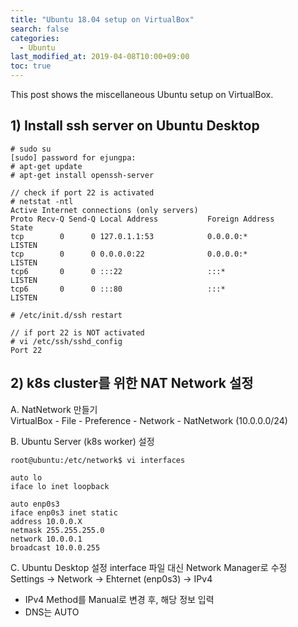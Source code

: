 ```yaml
---
title: "Ubuntu 18.04 setup on VirtualBox"
search: false
categories:
  - Ubuntu
last_modified_at: 2019-04-08T10:00+09:00
toc: true
---
```


This post shows the miscellaneous Ubuntu setup on VirtualBox.

## 1) Install ssh server on Ubuntu Desktop
```console
# sudo su
[sudo] password for ejungpa:
# apt-get update
# apt-get install openssh-server

// check if port 22 is activated
# netstat -ntl
Active Internet connections (only servers)
Proto Recv-Q Send-Q Local Address           Foreign Address         State
tcp        0      0 127.0.1.1:53            0.0.0.0:*               LISTEN
tcp        0      0 0.0.0.0:22              0.0.0.0:*               LISTEN
tcp6       0      0 :::22                   :::*                    LISTEN
tcp6       0      0 :::80                   :::*                    LISTEN

# /etc/init.d/ssh restart

// if port 22 is NOT activated
# vi /etc/ssh/sshd_config
Port 22
```

## 2) k8s cluster를 위한 NAT Network 설정

A. NatNetwork 만들기  
VirtualBox - File - Preference - Network - NatNetwork (10.0.0.0/24)

B. Ubuntu Server (k8s worker) 설정  
```console
root@ubuntu:/etc/network$ vi interfaces

auto lo
iface lo inet loopback

auto enp0s3
iface enp0s3 inet static
address 10.0.0.X
netmask 255.255.255.0
network 10.0.0.1
broadcast 10.0.0.255
```

C. Ubuntu Desktop 설정 
interface 파일 대신 Network Manager로 수정  
Settings -> Network -> Ehternet (enp0s3) -> IPv4
* IPv4 Method를 Manual로 변경 후, 해당 정보 입력
* DNS는 AUTO
